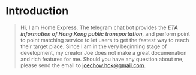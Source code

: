 # Introduction
> Hi, I am Home Express. The telegram chat bot provides the ***ETA information of Hong Kong public transportation***, and perform point to point matching service to let users to get the fastest way to reach their target place. Since I am in the very beginning stage of development, my creator Joe does not make a great documenation and rich features for me. Should you have any question about me, please send the email to <a>joechow.hok@gmail.com</a>.

